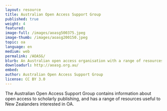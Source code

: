 ```yaml
---
layout: resource
title: Australian Open Access Support Group
published: true
weight: 4
featured: 
image-full: /images/aoasg500375.jpeg
image-thumb: /images/aoasg200150.jpeg
topic: oa
language: en
medium: web
permalink: /AOASG/
blurb: An Australian open access organisation with a range of resources on open access. 
downloadurl: http://aoasg.org.au/
embed:
author: Australian Open Access Support Group
license: CC BY 3.0
---
```


The Australian Open Access Support Group contains information about open access to scholarly publishing, and has a range of resources useful to New Zealanders interested in OA. 

